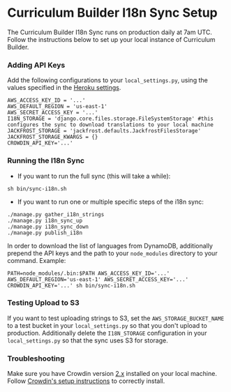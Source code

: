 # Curriculum Builder I18n Sync Setup

The Curriculum Builder I18n Sync runs on production daily at 7am UTC. Follow the instructions below to set up your local instance of Curriculum Builder.


### Adding API Keys

Add the following configurations to your `local_settings.py`, using the values specified in the [Heroku settings](https://dashboard.heroku.com/apps/curriculumbuilder/settings).

```
AWS_ACCESS_KEY_ID = '...'
AWS_DEFAULT_REGION = 'us-east-1'
AWS_SECRET_ACCESS_KEY = '...'
I18N_STORAGE = 'django.core.files.storage.FileSystemStorage' #this configures the sync to download translations to your local machine
JACKFROST_STORAGE = 'jackfrost.defaults.JackfrostFilesStorage'
JACKFROST_STORAGE_KWARGS = {}
CROWDIN_API_KEY='...'
```

### Running the I18n Sync

- If you want to run the full sync (this will take a while):  
```
sh bin/sync-i18n.sh
```
- If you want to run one or multiple specific steps of the i18n sync:
```
./manage.py gather_i18n_strings
./manage.py i18n_sync_up
./manage.py i18n_sync_down
./manage.py publish_i18n
```

In order to download the list of languages from DynamoDB, additionally prepend the API keys and the path to your `node_modules` directory to your command.
Example:
```
PATH=node_modules/.bin:$PATH AWS_ACCESS_KEY_ID='...' AWS_DEFAULT_REGION='us-east-1' AWS_SECRET_ACCESS_KEY='...' CROWDIN_API_KEY='...' sh bin/sync-i18n.sh 
```

### Testing Upload to S3

If you want to test uploading strings to S3, set the `AWS_STORAGE_BUCKET_NAME` to a test bucket in your `local_settings.py` so that you don't upload to production.
Additionally delete the `I18N_STORAGE` configuration in your `local_settings.py` so that the sync uses S3 for storage.

### Troubleshooting

Make sure you have Crowdin version [2.x](https://downloads.crowdin.com/cli/v2/crowdin-cli.zip) installed on your local machine. Follow [Crowdin's setup instructions](https://github.com/crowdin/crowdin-cli/tree/v2.0.31) to correctly install.

